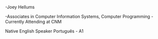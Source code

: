 -Joey Hellums

-Associates in Computer Information Systems, Computer Programming - Currently Attending at CNM

Native English Speaker
Português - A1
